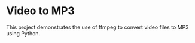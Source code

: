 # Video to MP3
 This project demonstrates the use of ffmpeg to convert video files to MP3 using Python.
